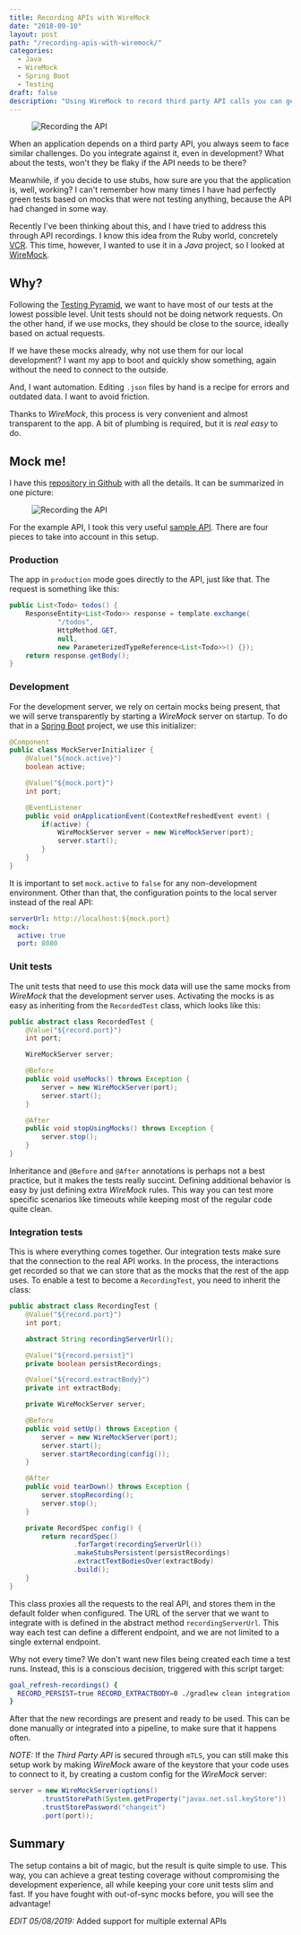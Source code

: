```yaml
---
title: Recording APIs with WireMock
date: "2018-09-10"
layout: post
path: "/recording-apis-with-wiremock/"
categories:
  - Java
  - WireMock
  - Spring Boot
  - Testing
draft: false
description: "Using WireMock to record third party API calls you can get high quality mocks that reflect reality and are much easier to maintain"
---
```



<figure class="figure figure--right">
  <img src="./images/cassette.png" alt="Recording the API" />
</figure>

When an application depends on a third party API, you always seem to face similar challenges. Do you integrate against it, even in development? What about the tests, won't they be flaky if the API needs to be there?

Meanwhile, if you decide to use stubs, how sure are you that the application is, well, working? I can't remember how many times I have had perfectly green tests based on mocks that were not testing anything, because the API had changed in some way.

Recently I've been thinking about this, and I have tried to address this through API recordings.
I know this idea from the Ruby world, concretely [VCR](https://github.com/vcr/vcr). This time, however, I wanted to use it in a _Java_ project, so I looked at [WireMock](http://wiremock.org/).

<!--more-->

## Why?

Following the [Testing Pyramid](https://martinfowler.com/bliki/TestPyramid.html), we want to have most of our tests at the lowest possible level. Unit tests should not be doing network requests. On the other hand, if we use mocks, they should be close to the source, ideally based on actual requests.

If we have these mocks already, why not use them for our local development? I want my app to boot and quickly show something, again without the need to connect to the outside.

And, I want automation. Editing `.json` files by hand is a recipe for errors and outdated data. I want to avoid friction.

Thanks to _WireMock_, this process is very convenient and almost transparent to the app. A bit of plumbing is required, but it is _real easy_ to do.

## Mock me!

I have this [repository in Github](https://github.com/sirech/example-wiremock-recorder) with all the details. It can be summarized in one picture:

<figure class="figure">
  <img src="https://github.com/sirech/example-wiremock-recorder/raw/master/images/diagram.png" alt="Recording the API" />
</figure>

For the example API, I took this very useful [sample API](https://jsonplaceholder.typicode.com/). There are four pieces to take into account in this setup.

### Production

The app in `production` mode goes directly to the API, just like that. The request is something like this:

```java
public List<Todo> todos() {
    ResponseEntity<List<Todo>> response = template.exchange(
            "/todos",
            HttpMethod.GET,
            null,
            new ParameterizedTypeReference<List<Todo>>() {});
    return response.getBody();
}
```

### Development

For the development server, we rely on certain mocks being present, that we will serve transparently by starting a _WireMock_ server on startup. To do that in a [Spring Boot](https://spring.io/projects/spring-boot) project, we use this initializer:

```java
@Component
public class MockServerInitializer {
    @Value("${mock.active}")
    boolean active;

    @Value("${mock.port}")
    int port;

    @EventListener
    public void onApplicationEvent(ContextRefreshedEvent event) {
        if(active) {
            WireMockServer server = new WireMockServer(port);
            server.start();
        }
    }
}
```

It is important to set `mock.active` to `false` for any non-development environment. Other than that, the configuration points to the local server instead of the real API:

```yaml
serverUrl: http://localhost:${mock.port}
mock:
  active: true
  port: 8080
```

### Unit tests

The unit tests that need to use this mock data will use the same mocks from _WireMock_ that the development server uses. Activating the mocks is as easy as inheriting from the `RecordedTest` class, which looks like this:

```java
public abstract class RecordedTest {
    @Value("${record.port}")
    int port;

    WireMockServer server;

    @Before
    public void useMocks() throws Exception {
        server = new WireMockServer(port);
        server.start();
    }

    @After
    public void stopUsingMocks() throws Exception {
        server.stop();
    }
}
```

Inheritance and `@Before` and `@After` annotations is perhaps not a best practice, but it makes the tests really succint. Defining additional behavior is easy by just defining extra _WireMock_ rules. This way you can test more specific scenarios like timeouts while keeping most of the regular code quite clean.

### Integration tests

This is where everything comes together. Our integration tests make sure that the connection to the real API works. In the process, the interactions get recorded so that we can store that as the mocks that the rest of the app uses. To enable a test to become a `RecordingTest`, you need to inherit the class:

```java
public abstract class RecordingTest {
    @Value("${record.port}")
    int port;

    abstract String recordingServerUrl();

    @Value("${record.persist}")
    private boolean persistRecordings;

    @Value("${record.extractBody}")
    private int extractBody;

    private WireMockServer server;

    @Before
    public void setUp() throws Exception {
        server = new WireMockServer(port);
        server.start();
        server.startRecording(config());
    }

    @After
    public void tearDown() throws Exception {
        server.stopRecording();
        server.stop();
    }

    private RecordSpec config() {
        return recordSpec()
                .forTarget(recordingServerUrl())
                .makeStubsPersistent(persistRecordings)
                .extractTextBodiesOver(extractBody)
                .build();
    }
}
```

This class proxies all the requests to the real API, and stores them in the default folder when configured. The URL of the server that we want to integrate with is defined in the abstract method `recordingServerUrl`. This way each test can define a different endpoint, and we are not limited to a single external endpoint.

Why not every time? We don't want new files being created each time a test runs. Instead, this is a conscious decision, triggered with this script target:

```bash
goal_refresh-recordings() {
  RECORD_PERSIST=true RECORD_EXTRACTBODY=0 ./gradlew clean integration
}
```

After that the new recordings are present and ready to be used. This can be done manually or integrated into a pipeline, to make sure that it happens often.

*NOTE:* If the _Third Party API_ is secured through `mTLS`, you can still make this setup work by making _WireMock_ aware of the keystore that your code uses to connect to it, by creating a custom config for the _WireMock_ server:

```java
server = new WireMockServer(options()
        .trustStorePath(System.getProperty("javax.net.ssl.keyStore"))
        .trustStorePassword("changeit")
        .port(port));
```

## Summary

The setup contains a bit of magic, but the result is quite simple to use. This way, you can achieve a great testing coverage without compromising the development experience, all while keeping your core unit tests slim and fast. If you have fought with out-of-sync mocks before, you will see the advantage!

*EDIT 05/08/2019:* Added support for multiple external APIs
